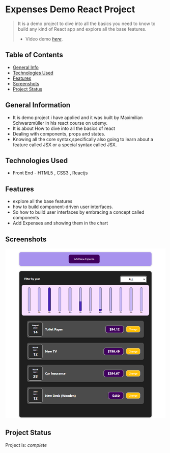 
# Expenses Demo React Project
> It is a demo project to dive into all the basics you need to know to build any kind of React app and explore all the base features.
>- Video demo [_here_](https://drive.google.com/file/d/1Bkm_J9Ny9WnpzOcwXEYRKu7UyrEG55Wp/view?usp=share_link).

## Table of Contents
* [General Info](#general-information)
* [Technologies Used](#technologies-used)
* [Features](#features)
* [Screenshots](#screenshots)
* [Project Status](#project-status)



## General Information
- It is demo project i have applied and it was built by Maximilian Schwarzmüller in his react course on udemy.
- It is about How to dive into all the basics of react
- Dealing with components, props and states.
- Knowing all the core syntax,specifically also going to learn about a feature called JSX or a special syntax called JSX.

## Technologies Used
- Front End - HTML5 , CSS3 , Reactjs

 
## Features

- explore all the base features 
- how to build component-driven user interfaces.
- So how to build user interfaces by embracing a concept called components
- Add Expenses and showing them in the chart

## Screenshots
![Example screenshot](./Images/Screen.png)


## Project Status
Project is: _complete_ 



